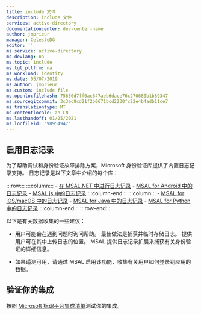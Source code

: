 ```yaml
---
title: include 文件
description: include 文件
services: active-directory
documentationcenter: dev-center-name
author: jmprieur
manager: CelesteDG
editor: ''
ms.service: active-directory
ms.devlang: na
ms.topic: include
ms.tgt_pltfrm: na
ms.workload: identity
ms.date: 05/07/2019
ms.author: jmprieur
ms.custom: include file
ms.openlocfilehash: 75650d7ff0ac647aeb6dace76c270680b1b89347
ms.sourcegitcommit: 3c3ec8cd21f2b0671bcd2230fc22e4b4adb11ce7
ms.translationtype: MT
ms.contentlocale: zh-CN
ms.lasthandoff: 01/25/2021
ms.locfileid: "98954947"
---
```

## <a name="enable-logging"></a>启用日志记录

为了帮助调试和身份验证故障排除方案，Microsoft 身份验证库提供了内置日志记录支持。 日志记录是以下文章中介绍的每个库：

:::row:::
    :::column:::
        - [在 MSAL.NET 中进行日志记录](../articles/active-directory/develop/msal-logging-dotnet.md)
        - [MSAL for Android 中的日志记录](../articles/active-directory/develop/msal-logging-android.md)
        - [MSAL.js 中的日志记录](../articles/active-directory/develop/msal-logging-js.md)
    :::column-end:::
    :::column:::
        - [MSAL for iOS/macOS 中的日志记录](../articles/active-directory/develop/msal-logging-ios.md)
        - [MSAL for Java 中的日志记录](../articles/active-directory/develop/msal-logging-java.md)
        - [MSAL for Python 中的日志记录](../articles/active-directory/develop/msal-logging-python.md)
    :::column-end:::
:::row-end:::

以下是有关数据收集的一些建议：

- 用户可能会在遇到问题时询问帮助。 最佳做法是捕获并临时存储日志。 提供用户可在其中上传日志的位置。 MSAL 提供日志记录扩展来捕获有关身份验证的详细信息。

- 如果遥测可用，请通过 MSAL 启用该功能，收集有关用户如何登录到应用的数据。


## <a name="validate-your-integration"></a>验证你的集成

按照 [Microsoft 标识平台集成清单](../articles/active-directory/develop/identity-platform-integration-checklist.md)测试你的集成。
